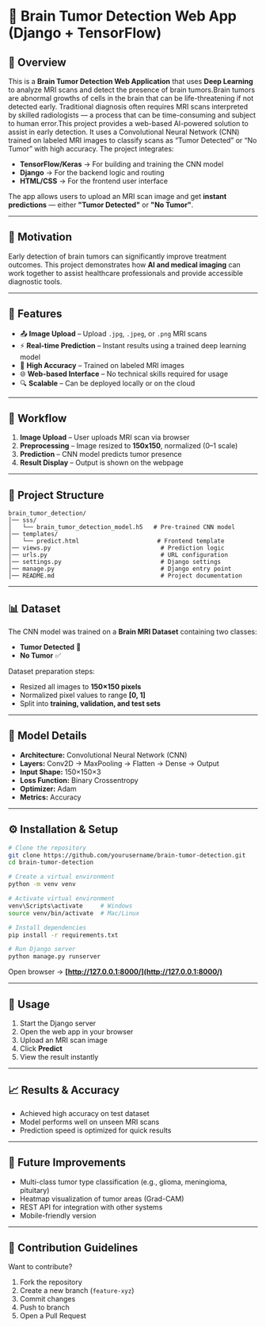 

# 🧠 Brain Tumor Detection Web App (Django + TensorFlow)

## 📌 Overview

This is a **Brain Tumor Detection Web Application** that uses **Deep Learning** to analyze MRI scans and detect the presence of brain tumors.Brain tumors are abnormal growths of cells in the brain that can be life-threatening if not detected early. Traditional diagnosis often requires MRI scans interpreted by skilled radiologists — a process that can be time-consuming and subject to human error.This project provides a web-based AI-powered solution to assist in early detection.
It uses a Convolutional Neural Network (CNN) trained on labeled MRI images to classify scans as “Tumor Detected” or “No Tumor” with high accuracy.
The project integrates:

* **TensorFlow/Keras** → For building and training the CNN model
* **Django** → For the backend logic and routing
* **HTML/CSS** → For the frontend user interface

The app allows users to upload an MRI scan image and get **instant predictions** — either **"Tumor Detected"** or **"No Tumor"**.

---

## 🎯 Motivation

Early detection of brain tumors can significantly improve treatment outcomes. This project demonstrates how **AI and medical imaging** can work together to assist healthcare professionals and provide accessible diagnostic tools.

---

## 🚀 Features

* 📤 **Image Upload** – Upload `.jpg`, `.jpeg`, or `.png` MRI scans
* ⚡ **Real-time Prediction** – Instant results using a trained deep learning model
* 🎯 **High Accuracy** – Trained on labeled MRI images
* 🌐 **Web-based Interface** – No technical skills required for usage
* 🔍 **Scalable** – Can be deployed locally or on the cloud

---

## 🧠 Workflow

1. **Image Upload** – User uploads MRI scan via browser
2. **Preprocessing** – Image resized to **150x150**, normalized (0–1 scale)
3. **Prediction** – CNN model predicts tumor presence
4. **Result Display** – Output is shown on the webpage

---

## 📂 Project Structure

```
brain_tumor_detection/
│── sss/
│   └── brain_tumor_detection_model.h5   # Pre-trained CNN model
│── templates/
│   └── predict.html                      # Frontend template
│── views.py                               # Prediction logic
│── urls.py                                # URL configuration
│── settings.py                            # Django settings
│── manage.py                              # Django entry point
│── README.md                              # Project documentation
```

---

## 📊 Dataset

The CNN model was trained on a **Brain MRI Dataset** containing two classes:

* **Tumor Detected** 🧠
* **No Tumor** ✅

Dataset preparation steps:

* Resized all images to **150×150 pixels**
* Normalized pixel values to range **\[0, 1]**
* Split into **training, validation, and test sets**

---

## 🧠 Model Details

* **Architecture:** Convolutional Neural Network (CNN)
* **Layers:** Conv2D → MaxPooling → Flatten → Dense → Output
* **Input Shape:** 150×150×3
* **Loss Function:** Binary Crossentropy
* **Optimizer:** Adam
* **Metrics:** Accuracy

---

## ⚙️ Installation & Setup

```bash
# Clone the repository
git clone https://github.com/yourusername/brain-tumor-detection.git
cd brain-tumor-detection

# Create a virtual environment
python -m venv venv

# Activate virtual environment
venv\Scripts\activate     # Windows
source venv/bin/activate  # Mac/Linux

# Install dependencies
pip install -r requirements.txt

# Run Django server
python manage.py runserver
```

Open browser → **[http://127.0.0.1:8000/](http://127.0.0.1:8000/)**

---

## 📸 Usage

1. Start the Django server
2. Open the web app in your browser
3. Upload an MRI scan image
4. Click **Predict**
5. View the result instantly

---

## 📈 Results & Accuracy

* Achieved high accuracy on test dataset
* Model performs well on unseen MRI scans
* Prediction speed is optimized for quick results

---

## 🔮 Future Improvements

* Multi-class tumor type classification (e.g., glioma, meningioma, pituitary)
* Heatmap visualization of tumor areas (Grad-CAM)
* REST API for integration with other systems
* Mobile-friendly version

---

## 🤝 Contribution Guidelines

Want to contribute?

1. Fork the repository
2. Create a new branch (`feature-xyz`)
3. Commit changes
4. Push to branch
5. Open a Pull Request


